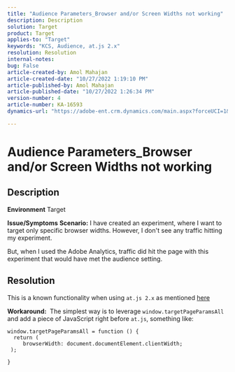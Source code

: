 ```yaml
---
title: "Audience Parameters_Browser and/or Screen Widths not working"
description: Description
solution: Target
product: Target
applies-to: "Target"
keywords: "KCS, Audience, at.js 2.x"
resolution: Resolution
internal-notes: 
bug: False
article-created-by: Amol Mahajan
article-created-date: "10/27/2022 1:19:10 PM"
article-published-by: Amol Mahajan
article-published-date: "10/27/2022 1:26:34 PM"
version-number: 4
article-number: KA-16593
dynamics-url: "https://adobe-ent.crm.dynamics.com/main.aspx?forceUCI=1&pagetype=entityrecord&etn=knowledgearticle&id=20c534f0-f955-ed11-bba2-6045bd006793"

---
```

# Audience Parameters_Browser and/or Screen Widths not working

## Description

<b>Environment</b>
Target


<b>Issue/Symptoms</b>
<b>Scenario:</b> I have created an experiment, where I want to target only specific browser widths. However, I don't see any traffic hitting my experiment.

But, when I used the Adobe Analytics, traffic did hit the page with this experiment that would have met the audience setting.


## Resolution


This is a known functionality when using `at.js 2.x` as mentioned [here](https://experienceleague.adobe.com/docs/target/using/implement-target/client-side/at-js-implementation/upgrading-from-atjs-1x-to-atjs-20.html?lang=en#:~:text=displayed%20and%20applied.-,Which%20at.js%201.x%20parameters%20for%20creating%20audiences%20are%20not%20supported%20in%20at.js%202.x%3F,-The%20following%20at)

<b>Workaround:</b> 
The simplest way is to leverage `window.targetPageParamsAll` and add a piece of JavaScript right before `at.js`, something like:




```
window.targetPageParamsAll = function () {
  return (
     browserWidth: document.documentElement.clientWidth;
 );
```


`}`


